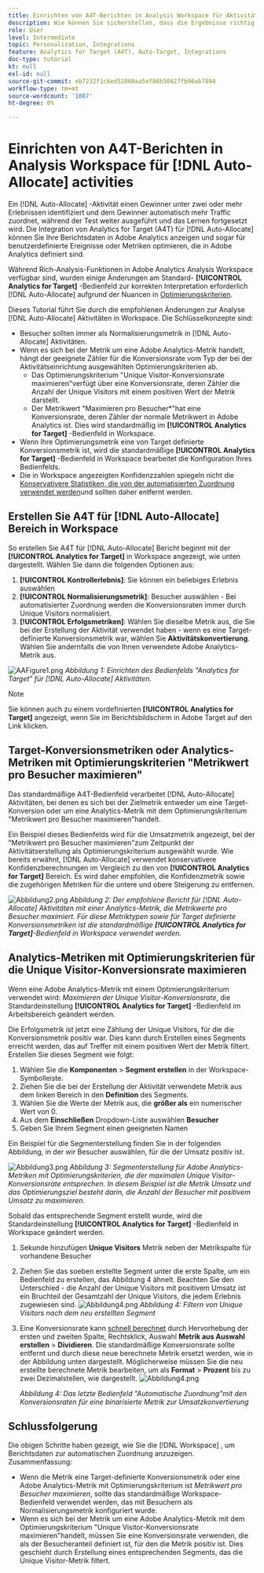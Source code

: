 ```yaml
---
title: Einrichten von A4T-Berichten in Analysis Workspace für Aktivitäten mit automatisierter Zuordnung
description: Wie können Sie sicherstellen, dass die Ergebnisse richtig interpretiert werden, sobald Sie Ihre A4T-Integration (Analytics for Target) eingerichtet haben und Aktivitäten mit automatisierter Zuordnung ausführen? Führen Sie diese Schritte aus, um A4T-Berichte in Analysis Workspace zu konfigurieren und erwartete Ergebnisse bei der Ausführung von Aktivitäten mit automatisierter Zuordnung zu erhalten.
role: User
level: Intermediate
topic: Personalization, Integrations
feature: Analytics for Target (A4T), Auto-Target, Integrations
doc-type: tutorial
kt: null
exl-id: null
source-git-commit: eb7232f1c6ed52860aa5ef86b50427fb96ab7894
workflow-type: tm+mt
source-wordcount: '1087'
ht-degree: 0%

---
```


# Einrichten von A4T-Berichten in Analysis Workspace für [!DNL Auto-Allocate] activities

Ein [!DNL Auto-Allocate] -Aktivität einen Gewinner unter zwei oder mehr Erlebnissen identifiziert und dem Gewinner automatisch mehr Traffic zuordnet, während der Test weiter ausgeführt und das Lernen fortgesetzt wird. Die Integration von Analytics for Target (A4T) für [!DNL Auto-Allocate] können Sie Ihre Berichtsdaten in Adobe Analytics anzeigen und sogar für benutzerdefinierte Ereignisse oder Metriken optimieren, die in Adobe Analytics definiert sind.

Während Rich-Analysis-Funktionen in Adobe Analytics Analysis Workspace verfügbar sind, wurden einige Änderungen am Standard- **[!UICONTROL Analytics for Target]** -Bedienfeld zur korrekten Interpretation erforderlich [!DNL Auto-Allocate] aufgrund der Nuancen in [Optimierungskriterien](https://experienceleague.adobe.com/docs/target/using/integrate/a4t/a4t-at-aa.html?lang=en#supported).

Dieses Tutorial führt Sie durch die empfohlenen Änderungen zur Analyse [!DNL Auto-Allocate] Aktivitäten in Workspace. Die Schlüsselkonzepte sind:

* Besucher sollten immer als Normalisierungsmetrik in [!DNL Auto-Allocate] Aktivitäten.
* Wenn es sich bei der Metrik um eine Adobe Analytics-Metrik handelt, hängt der geeignete Zähler für die Konversionsrate vom Typ der bei der Aktivitätseinrichtung ausgewählten Optimierungskriterien ab.
   * Das Optimierungskriterium &quot;Unique Visitor-Konversionsrate maximieren&quot;verfügt über eine Konversionsrate, deren Zähler die Anzahl der Unique Visitors mit einem positiven Wert der Metrik darstellt.
   * Der Metrikwert &quot;Maximieren pro Besucher*&quot;hat eine Konversionsrate, deren Zähler der normale Metrikwert in Adobe Analytics ist. Dies wird standardmäßig im **[!UICONTROL Analytics for Target]** -Bedienfeld in Workspace.
* Wenn Ihre Optimierungsmetrik eine von Target definierte Konversionsmetrik ist, wird die standardmäßige **[!UICONTROL Analytics for Target]** -Bedienfeld in Workspace bearbeitet die Konfiguration Ihres Bedienfelds.
* Die in Workspace angezeigten Konfidenzzahlen spiegeln nicht die [Konservativere Statistiken, die von der automatisierten Zuordnung verwendet werden](https://experienceleague.adobe.com/docs/target/using/activities/auto-allocate/automated-traffic-allocation.html?lang=en#section_98388996F0584E15BF3A99C57EEB7629)und sollten daher entfernt werden.


## Erstellen Sie A4T für [!DNL Auto-Allocate] Bereich in Workspace

So erstellen Sie A4T für [!DNL Auto-Allocate] Bericht beginnt mit der **[!UICONTROL Analytics for Target]** in Workspace angezeigt, wie unten dargestellt. Wählen Sie dann die folgenden Optionen aus:

1. **[!UICONTROL Kontrollerlebnis]**: Sie können ein beliebiges Erlebnis auswählen
2. **[!UICONTROL Normalisierungsmetrik]**: Besucher auswählen - Bei automatisierter Zuordnung werden die Konversionsraten immer durch Unique Visitors normalisiert.
3. **[!UICONTROL Erfolgsmetriken]**: Wählen Sie dieselbe Metrik aus, die Sie bei der Erstellung der Aktivität verwendet haben - wenn es eine Target-definierte Konversionsmetrik war, wählen Sie **Aktivitätskonvertierung**. Wählen Sie andernfalls die von Ihnen verwendete Adobe Analytics-Metrik aus.

![AAFigure1.png](assets/AAFigure1.png)
*Abbildung 1: Einrichten des Bedienfelds &quot;Analytics for Target&quot; für [!DNL Auto-Allocate] Aktivitäten.*

>[!NOTE]
>
> Sie können auch zu einem vordefinierten **[!UICONTROL Analytics for Target]** angezeigt, wenn Sie im Berichtsbildschirm in Adobe Target auf den Link klicken.

## Target-Konversionsmetriken oder Analytics-Metriken mit Optimierungskriterien &quot;Metrikwert pro Besucher maximieren&quot;

Das standardmäßige A4T-Bedienfeld verarbeitet [!DNL Auto-Allocate] Aktivitäten, bei denen es sich bei der Zielmetrik entweder um eine Target-Konversion oder um eine Analytics-Metrik mit dem Optimierungskriterium &quot;Metrikwert pro Besucher maximieren&quot;handelt.

Ein Beispiel dieses Bedienfelds wird für die Umsatzmetrik angezeigt, bei der &quot;Metrikwert pro Besucher maximieren&quot;zum Zeitpunkt der Aktivitätserstellung als Optimierungskriterium ausgewählt wurde. Wie bereits erwähnt, [!DNL Auto-Allocate] verwendet konservativere Konfidenzberechnungen im Vergleich zu den von **[!UICONTROL Analytics for Target]** Bereich. Es wird daher empfohlen, die Konfidenzmetrik sowie die zugehörigen Metriken für die untere und obere Steigerung zu entfernen.

![Abbildung2.png](assets/AAFigure2.png)
*Abbildung 2: Der empfohlene Bericht für [!DNL Auto-Allocate] Aktivitäten mit einer Analytics-Metrik, die Metrikwerte pro Besucher maximiert. Für diese Metriktypen sowie für Target definierte Konversionsmetriken ist die standardmäßige **[!UICONTROL Analytics for Target]**-Bedienfeld in Workspace verwendet werden.*


## Analytics-Metriken mit Optimierungskriterien für die Unique Visitor-Konversionsrate maximieren

Wenn eine Adobe Analytics-Metrik mit einem Optimierungskriterium verwendet wird: *Maximieren der Unique Visitor-Konversionsrate*, die Standardeinstellung **[!UICONTROL Analytics for Target]** -Bedienfeld im Arbeitsbereich geändert werden.

Die Erfolgsmetrik ist jetzt eine Zählung der Unique Visitors, für die die Konversionsmetrik positiv war. Dies kann durch Erstellen eines Segments erreicht werden, das auf Treffer mit einem positiven Wert der Metrik filtert. Erstellen Sie dieses Segment wie folgt:

1. Wählen Sie die **Komponenten** > **Segment erstellen** in der Workspace-Symbolleiste.
1. Ziehen Sie die bei der Erstellung der Aktivität verwendete Metrik aus dem linken Bereich in den **Definition** des Segments.
1. Wählen Sie die Werte der Metrik aus, die **größer als** ein numerischer Wert von 0.
1. Aus dem **Einschließen** Dropdown-Liste auswählen **Besucher**
1. Geben Sie Ihrem Segment einen geeigneten Namen

Ein Beispiel für die Segmenterstellung finden Sie in der folgenden Abbildung, in der wir Besucher auswählen, für die der Umsatz positiv ist.

![Abbildung3.png](assets/AAFigure3.png)
*Abbildung 3: Segmenterstellung für Adobe Analytics-Metriken mit Optimierungskriterien, die der maximalen Unique Visitor-Konversionsrate entsprechen. In diesem Beispiel ist die Metrik Umsatz und das Optimierungsziel besteht darin, die Anzahl der Besucher mit positivem Umsatz zu maximieren.*

Sobald das entsprechende Segment erstellt wurde, wird die Standardeinstellung  **[!UICONTROL Analytics for Target]** -Bedienfeld in Workspace geändert werden.

1. Sekunde hinzufügen **Unique Visitors** Metrik neben der Metrikspalte für vorhandene Besucher
2. Ziehen Sie das soeben erstellte Segment unter die erste Spalte, um ein Bedienfeld zu erstellen, das Abbildung 4 ähnelt. Beachten Sie den Unterschied - die Anzahl der Unique Visitors mit positivem Umsatz ist ein Bruchteil der Gesamtzahl der Unique Visitors, die jedem Erlebnis zugewiesen sind.
   ![Abbildung4.png](assets/AAFigure4.png)
   *Abbildung 4: Filtern von Unique Visitors nach dem neu erstellten Segment*
3. Eine Konversionsrate kann [schnell berechnet](https://experienceleague.adobe.com/docs/analytics-learn/tutorials/components/calculated-metrics/quick-calculated-metrics-in-analysis-workspace.html?lang=en) durch Hervorhebung der ersten und zweiten Spalte, Rechtsklick, Auswahl **Metrik aus Auswahl erstellen** > **Dividieren**. Die standardmäßige Konversionsrate sollte entfernt und durch diese neue berechnete Metrik ersetzt werden, wie in der Abbildung unten dargestellt. Möglicherweise müssen Sie die neu erstellte berechnete Metrik bearbeiten, um als **Format** > **Prozent** bis zu zwei Dezimalstellen, wie dargestellt.
   ![Abbildung4.png](assets/AAFigure5.png)

   *Abbildung 4: Das letzte Bedienfeld &quot;Automatische Zuordnung&quot;mit den Konversionsraten für eine binarisierte Metrik zur Umsatzkonvertierung*


## Schlussfolgerung 

Die obigen Schritte haben gezeigt, wie Sie die [!DNL Workspace] , um Berichtsdaten zur automatischen Zuordnung anzuzeigen. Zusammenfassung:

* Wenn die Metrik eine Target-definierte Konversionsmetrik oder eine Adobe Analytics-Metrik mit Optimierungskriterium ist *Metrikwert pro Besucher maximieren*, sollte das standardmäßige Workspace-Bedienfeld verwendet werden, das mit Besuchern als Normalisierungsmetrik konfiguriert wurde.
* Wenn es sich bei der Metrik um eine Adobe Analytics-Metrik mit dem Optimierungskriterium &quot;Unique Visitor-Konversionsrate maximieren&quot;handelt, müssen Sie eine Konversionsrate verwenden, die als der Besucheranteil definiert ist, für den die Metrik positiv ist. Dies geschieht durch Erstellung eines entsprechenden Segments, das die Unique Visitor-Metrik filtert.
